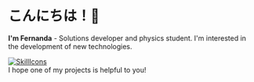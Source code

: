 # こんにちは！🍄
**I'm Fernanda** - Solutions developer and physics student. I'm interested in the development of new technologies.

[![SkillIcons](https://skillicons.dev/icons?i=py,html,css,figma,git,raspberrypi,qt,xd)](https://skillicons.dev)<br/>
I hope one of my projects is helpful to you!<p/>

<!--**fernanda3lias/fernanda3lias** is a ✨ _special_ ✨ repository because its `README.md` (this file) appears on your GitHub profile.
